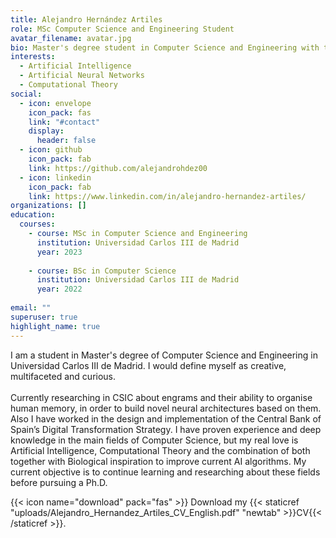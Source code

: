 ```yaml
---
title: Alejandro Hernández Artiles
role: MSc Computer Science and Engineering Student
avatar_filename: avatar.jpg
bio: Master's degree student in Computer Science and Engineering with the aim of pursuing a Ph.D.
interests:
  - Artificial Intelligence
  - Artificial Neural Networks
  - Computational Theory
social:
  - icon: envelope
    icon_pack: fas
    link: "#contact"
    display:
      header: false
  - icon: github
    icon_pack: fab
    link: https://github.com/alejandrohdez00
  - icon: linkedin
    icon_pack: fab
    link: https://www.linkedin.com/in/alejandro-hernandez-artiles/
organizations: []
education:
  courses:
    - course: MSc in Computer Science and Engineering
      institution: Universidad Carlos III de Madrid
      year: 2023
    
    - course: BSc in Computer Science
      institution: Universidad Carlos III de Madrid
      year: 2022
      
email: ""
superuser: true
highlight_name: true
---
```

<!--StartFragment-->

I am a student in Master's degree of Computer Science and Engineering in Universidad Carlos III de Madrid. I would define myself as creative, multifaceted and curious.\
\
Currently researching in CSIC about engrams and their ability to organise human memory, in order to build novel neural architectures based on them. Also I have worked in the design and implementation of the Central Bank of Spain’s Digital Transformation Strategy. I have proven experience and deep knowledge in the main fields of Computer Science, but my real love is Artificial Intelligence, Computational Theory and the combination of both together with Biological inspiration to improve current AI algorithms. My current objective is to continue learning and researching about these fields before pursuing a Ph.D.
<!--EndFragment-->

{{< icon name="download" pack="fas" >}} Download my {{< staticref "uploads/Alejandro_Hernandez_Artiles_CV_English.pdf" "newtab" >}}CV{{< /staticref >}}.